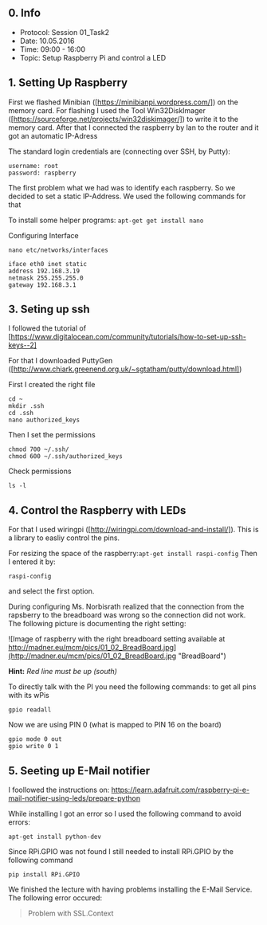 ## 0. Info
- Protocol: Session 01_Task2
- Date: 10.05.2016
- Time: 09:00 - 16:00
- Topic: Setup Raspberry Pi and control a LED
## 1. Setting Up Raspberry
First we flashed Minibian ([https://minibianpi.wordpress.com/]) on the memory card.
For flashing I used the Tool Win32DiskImager ([https://sourceforge.net/projects/win32diskimager/]) to write it to the memory card. After that I connected the raspberry by lan to the router and it got an automatic IP-Adress

The standard login credentials are (connecting over SSH, by Putty):
```
username: root
password: raspberry
```

The first problem what we had was to identify each raspberry. So we decided to set a static IP-Address. We used the following commands for that

To install some helper programs: `apt-get get install nano`

Configuring Interface

```nano etc/networks/interfaces```
```
iface eth0 inet static
address 192.168.3.19
netmask 255.255.255.0
gateway 192.168.3.1
```

## 3. Seting up ssh
I followed the tutorial of [https://www.digitalocean.com/community/tutorials/how-to-set-up-ssh-keys--2]

For that I downloaded PuttyGen ([http://www.chiark.greenend.org.uk/~sgtatham/putty/download.html])

First I created the right file
```
cd ~
mkdir .ssh
cd .ssh
nano authorized_keys
```
Then I set the permissions
```
chmod 700 ~/.ssh/ 
chmod 600 ~/.ssh/authorized_keys
```
Check permissions
```
ls -l 
```

## 4. Control the Raspberry with LEDs

For that I used wiringpi ([http://wiringpi.com/download-and-install/]). This is a library to easliy control the pins.

For resizing the space of the raspberry:`apt-get install raspi-config`
Then I entered it by:
```
raspi-config
```
and select the first option.

During configuring Ms. Norbisrath realized that the connection from the rapsberry to the breadboard was wrong so the connection did not work. The following picture is documenting the right setting:

![Image of raspberry with the right breadboard setting available at http://madner.eu/mcm/pics/01_02_BreadBoard.jpg](http://madner.eu/mcm/pics/01_02_BreadBoard.jpg "BreadBoard")

**Hint:**
*Red line must be up (south)*

To directly talk with the PI you need the following commands:
to get all pins with its wPis
```
gpio readall
```

Now we are using PIN 0 (what is mapped to PIN 16 on the board)
```
gpio mode 0 out
gpio write 0 1
```

## 5. Seeting up E-Mail notifier

I foollowed the instructions on:
https://learn.adafruit.com/raspberry-pi-e-mail-notifier-using-leds/prepare-python

While installing I got an error so I used the following command to avoid errors:
```
apt-get install python-dev
```

Since RPi.GPIO was not found I still needed to install RPi.GPIO by the following command
```
pip install RPi.GPIO
```
We finished the lecture with having problems installing the E-Mail Service. The following error occured:
> Problem with SSL.Context